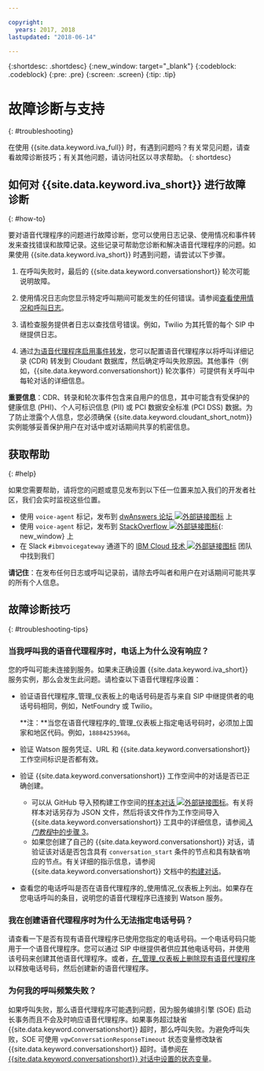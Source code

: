 ```yaml
---

copyright:
  years: 2017, 2018
lastupdated: "2018-06-14"

---
```


{:shortdesc: .shortdesc}
{:new_window: target="_blank"}
{:codeblock: .codeblock}
{:pre: .pre}
{:screen: .screen}
{:tip: .tip}

# 故障诊断与支持
{: #troubleshooting}

在使用 {{site.data.keyword.iva_full}} 时，有遇到问题吗？有关常见问题，请查看故障诊断技巧；有关其他问题，请访问社区以寻求帮助。
{: shortdesc}

## 如何对 {{site.data.keyword.iva_short}} 进行故障诊断
{: #how-to}

要对语音代理程序的问题进行故障诊断，您可以使用日志记录、使用情况和事件转发来查找错误和故障记录。这些记录可帮助您诊断和解决语音代理程序的问题。如果使用 {{site.data.keyword.iva_short}} 时遇到问题，请尝试以下步骤。

1. 在呼叫失败时，最后的 {{site.data.keyword.conversationshort}} 轮次可能说明故障。

1. 使用情况日志向您显示特定呼叫期间可能发生的任何错误。请参阅[查看使用情况和呼叫日志](logging.html)。

1. 请检查服务提供者日志以查找信号错误。例如，Twilio 为其托管的每个 SIP 中继提供日志。

1. 通过[为语音代理程序启用事件转发](event-forwarding.html)，您可以配置语音代理程序以将呼叫详细记录 (CDR) 转发到 Cloudant 数据库，然后确定呼叫失败原因。其他事件（例如，{{site.data.keyword.conversationshort}} 轮次事件）可提供有关呼叫中每轮对话的详细信息。

**重要信息**：CDR、转录和轮次事件包含来自用户的信息，其中可能含有受保护的健康信息 (PHI)、个人可标识信息 (PII) 或 PCI 数据安全标准 (PCI DSS) 数据。为了防止泄露个人信息，您必须确保 {{site.data.keyword.cloudant_short_notm}} 实例能够妥善保护用户在对话中或对话期间共享的机密信息。


## 获取帮助
{: #help}

如果您需要帮助，请将您的问题或意见发布到以下任一位置来加入我们的开发者社区，我们会实时监视这些位置。

* 使用 `voice-agent` 标记，发布到 [dwAnswers 论坛 ![外部链接图标](../../icons/launch-glyph.svg "外部链接图标")](https://developer.ibm.com/answers/topics/voice-agent/) 上
* 使用 `voice-agent` 标记，发布到 [StackOverflow ![外部链接图标](../../icons/launch-glyph.svg "外部链接图标")](http://stackoverflow.com/questions/tagged/voice-agent){: new_window} 上
* 在 Slack `#ibmvoicegateway` 通道下的 [IBM Cloud 技术 ![外部链接图标](../../icons/launch-glyph.svg "外部链接图标")](https://slack-invite-ibm-cloud-tech.mybluemix.net/) 团队中找到我们

**请记住**：在发布任何日志或呼叫记录前，请除去呼叫者和用户在对话期间可能共享的所有个人信息。

## 故障诊断技巧
{: #troubleshooting-tips}

### 当我呼叫我的语音代理程序时，电话上为什么没有响应？

您的呼叫可能未连接到服务。如果未正确设置 {{site.data.keyword.iva_short}} 服务实例，那么会发生此问题。请检查以下语音代理程序设置：

* 验证语音代理程序_管理_仪表板上的电话号码是否与来自 SIP 中继提供者的电话号码相同，例如，NetFoundry 或 Twilio。

   **注：**当您在语音代理程序的_管理_仪表板上指定电话号码时，必须加上国家和地区代码。例如，`18884253968`。

* 验证 Watson 服务凭证、URL 和 {{site.data.keyword.conversationshort}} 工作空间标识是否都有效。
* 验证 {{site.data.keyword.conversationshort}} 工作空间中的对话是否已正确创建。
  * 可以从 GitHub 导入预构建工作空间的[样本对话 ![外部链接图标](../../icons/launch-glyph.svg "外部链接图标")](https://github.com/WASdev/sample.voice.gateway/blob/master/conversation/voice-gateway-conversation-en.json)。有关将样本对话另存为 JSON 文件，然后将该文件作为工作空间导入 {{site.data.keyword.conversationshort}} 工具中的详细信息，请参阅[*入门教程*中的步骤 3](getting-started.html#step3)。
  * 如果您创建了自己的 {{site.data.keyword.conversationshort}} 对话，请验证该对话是否包含具有 `conversation_start` 条件的节点和具有缺省响应的节点。有关详细的指示信息，请参阅 {{site.data.keyword.conversationshort}} 文档中的[构建对话](../conversation/dialog-build.html)。
* 查看您的电话呼叫是否在语音代理程序的_使用情况_仪表板上列出。如果存在您电话呼叫的条目，说明您的语音代理程序已连接到 Watson 服务。

### 我在创建语音代理程序时为什么无法指定电话号码？

请查看一下是否有现有语音代理程序已使用您指定的电话号码。一个电话号码只能用于一个语音代理程序。您可以通过 SIP 中继提供者供应其他电话号码，并使用该号码来创建其他语音代理程序。或者，[在_管理_仪表板上删除现有语音代理程序](managing.html#delete_va)以释放电话号码，然后创建新的语音代理程序。

### 为何我的呼叫频繁失败？

如果呼叫失败，那么语音代理程序可能遇到问题，因为服务编排引擎 (SOE) 启动长事务而且不会及时响应语音代理程序。如果事务超过缺省 {{site.data.keyword.conversationshort}} 超时，那么呼叫失败。为避免呼叫失败，SOE 可使用 `vgwConversationResponseTimeout` 状态变量修改缺省 {{site.data.keyword.conversationshort}} 超时。请参阅[在 {{site.data.keyword.conversationshort}} 对话中设置的状态变量](https://www.ibm.com/support/knowledgecenter/SS4U29/api.html#variables-conv)。
